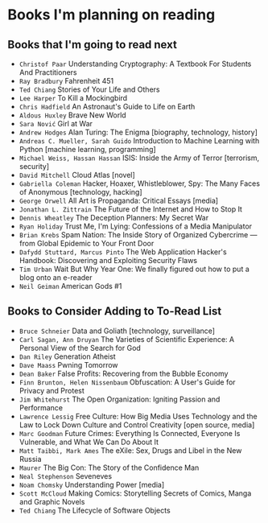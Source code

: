 # Books I'm planning on reading

## Books that I'm going to read next

* `Christof Paar` Understanding Cryptography: A Textbook For Students And Practitioners
* `Ray Bradbury` Fahrenheit 451
* `Ted Chiang` Stories of Your Life and Others
* `Lee Harper` To Kill a Mockingbird
* `Chris Hadfield` An Astronaut's Guide to Life on Earth
* `Aldous Huxley` Brave New World
* `Sara Nović` Girl at War
* `Andrew Hodges` Alan Turing: The Enigma [biography, technology, history]
* `Andreas C. Mueller, Sarah Guido` Introduction to Machine Learning with Python [machine learning, programming]
* `Michael Weiss, Hassan Hassan` ISIS: Inside the Army of Terror [terrorism, security]
* `David Mitchell` Cloud Atlas [novel]
* `Gabriella Coleman` Hacker, Hoaxer, Whistleblower, Spy: The Many Faces of Anonymous [technology, hacking]
* `George Orwell` All Art is Propaganda: Critical Essays [media]
* `Jonathan L. Zittrain` The Future of the Internet and How to Stop It
* `Dennis Wheatley` The Deception Planners: My Secret War
* `Ryan Holiday` Trust Me, I'm Lying: Confessions of a Media Manipulator
* `Brian Krebs` Spam Nation: The Inside Story of Organized Cybercrime — from Global Epidemic to Your Front Door
* `Dafydd Stuttard, Marcus Pinto` The Web Application Hacker's Handbook: Discovering and Exploiting Security Flaws
* `Tim Urban` Wait But Why Year One: We finally figured out how to put a blog onto an e-reader
* `Neil Geiman` American Gods #1

## Books to Consider Adding to To-Read List

* `Bruce Schneier` Data and Goliath [technology, surveillance]
* `Carl Sagan, Ann Druyan`  The Varieties of Scientific Experience: A Personal View of the Search for God
* `Dan Riley` Generation Atheist
* `Dave Maass` Pwning Tomorrow
* `Dean Baker` False Profits: Recovering from the Bubble Economy
* `Finn Brunton, Helen Nissenbaum` Obfuscation: A User's Guide for Privacy and Protest
* `Jim Whitehurst` The Open Organization: Igniting Passion and Performance
* `Lawrence Lessig` Free Culture: How Big Media Uses Technology and the Law to Lock Down Culture and Control Creativity [open source, media]
* `Marc Goodman` Future Crimes: Everything Is Connected, Everyone Is Vulnerable, and What We Can Do About It
* `Matt Taibbi, Mark Ames` The eXile: Sex, Drugs and Libel in the New Russia
* `Maurer` The Big Con: The Story of the Confidence Man
* `Neal Stephenson` Seveneves
* `Noam Chomsky` Understanding Power [media]
* `Scott McCloud` Making Comics: Storytelling Secrets of Comics, Manga and Graphic Novels
* `Ted Chiang` The Lifecycle of Software Objects
